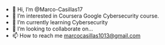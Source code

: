 - 👋 Hi, I’m @Marco-Casillas17
- 👀 I’m interested in Coursera Google Cybersecurity course.
- 🌱 I’m currently learning Cybersecurity
- 💞️ I’m looking to collaborate on...
- 📫 How to reach me marcocasillas1013@gmail.com

<!---
Marco-Casillas17/Marco-Casillas17 is a ✨ special ✨ repository because its `README.md` (this file) appears on your GitHub profile.
You can click the Preview link to take a look at your changes.
--->
